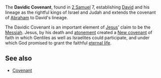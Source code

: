 
The **Davidic Covenant**, found in
[2 Samuel](Books_of_Samuel "Books of Samuel") 7, establishing
[David](David "David") and his lineage as the rightful kings of
Israel and Judah and extends the covenant of
[Abraham](Abraham "Abraham") to David's lineage.

The Davidic Covenant is an important element of
[Jesus](Jesus "Jesus")' claim to be the
[Messiah](Messiah "Messiah"). Jesus, by his death and
[atonement](Atonement "Atonement") created a
[New covenant](New_covenant "New covenant") of faith in which
Gentiles as well as Israelites could participate, and under which
God promised to grant the faithful
[eternal life](Eternal_life "Eternal life").

## See also

-   [Covenant](Covenant "Covenant")



